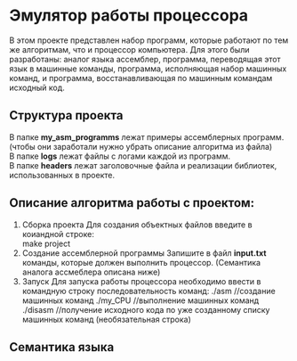 #  Эмулятор работы процессора  #
В этом проекте представлен набор программ, которые работают по тем же алгоритмам, что и процессор компьютера. Для этого были разработаны: аналог языка ассемблер, программа, переводящая этот язык в машинные команды, программа, исполняющая набор машинных команд, и программа, восстанавливающая по машинным командам исходный код.
## Структура проекта ##
В папке **my_asm_programms** лежат примеры ассемблерных программ.(чтобы они заработали нужно убрать описание алгоритма из файла)  
В папке **logs** лежат файлы с логами каждой из программ.  
В папке **headers** лежат заголовочные файла и реализации библиотек, использованных в проекте.
## Описание алгоритма работы с проектом: ##  
1.  Сборка проекта 
Для создания объектных файлов введите в коиандной строке:  
    make project  
2.  Создание ассемблерной программы
Запишите в файл **input.txt** команды, которые должен выполнить процессор. (Семантика аналога ассмеблера описана ниже)
3.  Запуск
Для запуска работы процессора необходимо ввести в командную строку последовательность команд:
    ./asm    //создание машинных команд
    ./my_CPU //выполнение машинных команд 
    ./disasm //получение исходного кода по уже созданному списку машинных команд (необязательная строка)
## Семантика языка ##

